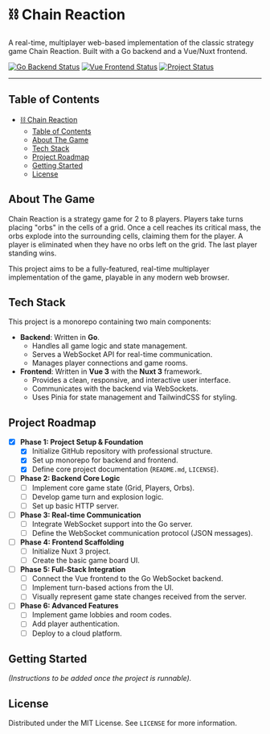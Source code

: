 # ⛓️ Chain Reaction

A real-time, multiplayer web-based implementation of the classic strategy game Chain Reaction. Built with a Go backend and a Vue/Nuxt frontend.

[![Go Backend Status](https://img.shields.io/badge/backend-Go-00ADD8?style=for-the-badge&logo=go)](https://go.dev/)
[![Vue Frontend Status](https://img.shields.io/badge/frontend-Vue.js-4FC08D?style=for-the-badge&logo=vue.js)](https://vuejs.org/)
[![Project Status](https://img.shields.io/badge/status-in%20development-orange?style=for-the-badge)]()

---

## Table of Contents
- [⛓️ Chain Reaction](#️-chain-reaction)
  - [Table of Contents](#table-of-contents)
  - [About The Game](#about-the-game)
  - [Tech Stack](#tech-stack)
  - [Project Roadmap](#project-roadmap)
  - [Getting Started](#getting-started)
  - [License](#license)

## About The Game

Chain Reaction is a strategy game for 2 to 8 players. Players take turns placing "orbs" in the cells of a grid. Once a cell reaches its critical mass, the orbs explode into the surrounding cells, claiming them for the player. A player is eliminated when they have no orbs left on the grid. The last player standing wins.

This project aims to be a fully-featured, real-time multiplayer implementation of the game, playable in any modern web browser.

## Tech Stack

This project is a monorepo containing two main components:

*   **Backend**: Written in **Go**.
    *   Handles all game logic and state management.
    *   Serves a WebSocket API for real-time communication.
    *   Manages player connections and game rooms.
*   **Frontend**: Written in **Vue 3** with the **Nuxt 3** framework.
    *   Provides a clean, responsive, and interactive user interface.
    *   Communicates with the backend via WebSockets.
    *   Uses Pinia for state management and TailwindCSS for styling.

## Project Roadmap

- [x] **Phase 1: Project Setup & Foundation**
  - [x] Initialize GitHub repository with professional structure.
  - [x] Set up monorepo for backend and frontend.
  - [x] Define core project documentation (`README.md`, `LICENSE`).
- [ ] **Phase 2: Backend Core Logic**
  - [ ] Implement core game state (Grid, Players, Orbs).
  - [ ] Develop game turn and explosion logic.
  - [ ] Set up basic HTTP server.
- [ ] **Phase 3: Real-time Communication**
  - [ ] Integrate WebSocket support into the Go server.
  - [ ] Define the WebSocket communication protocol (JSON messages).
- [ ] **Phase 4: Frontend Scaffolding**
  - [ ] Initialize Nuxt 3 project.
  * [ ] Create the basic game board UI.
- [ ] **Phase 5: Full-Stack Integration**
  - [ ] Connect the Vue frontend to the Go WebSocket backend.
  - [ ] Implement turn-based actions from the UI.
  - [ ] Visually represent game state changes received from the server.
- [ ] **Phase 6: Advanced Features**
  - [ ] Implement game lobbies and room codes.
  - [ ] Add player authentication.
  - [ ] Deploy to a cloud platform.

## Getting Started

*(Instructions to be added once the project is runnable).*

## License

Distributed under the MIT License. See `LICENSE` for more information.